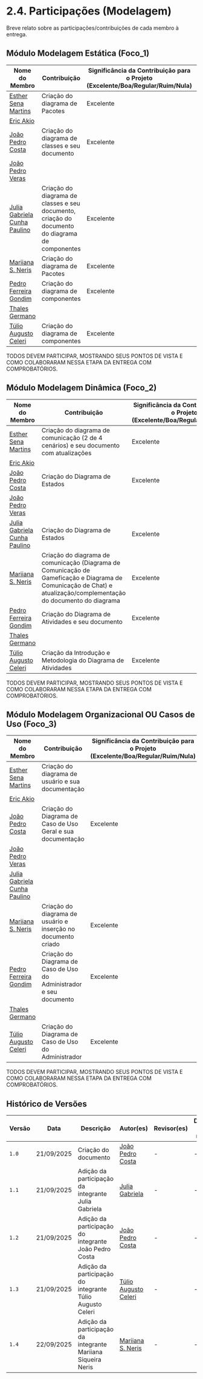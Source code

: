# 2.4. Participações (Modelagem)

Breve relato sobre as participações/contribuições de cada membro à entrega. 

## Módulo Modelagem Estática (Foco_1)

|Nome do Membro | Contribuição | Significância da Contribuição para o Projeto (Excelente/Boa/Regular/Ruim/Nula) | Comprobatórios Claros (com link)|
|-|-|-|-|
|[Esther Sena Martins](https://github.com/esmsena)| Criação do diagrama de Pacotes | Excelente | [Diagrama de Pacotes](docs/Modelagem/2.1ModelagemEstatica/diagrama_de_pacotes.md) |
|[Eric Akio](https://github.com/eric-kingu)||||
| [João Pedro Costa](https://github.com/johnaopedro) | Criação do diagrama de classes e seu documento |Excelente| [Diagrama de classes](https://github.com/UnBArqDsw2025-2-Turma01/2025.2-T01-G2_CorreioDigital_Entrega_02/commits/main/docs/Modelagem/2.1ModelagemEstatica/diagrama_de_classes.md?author=johnaopedro) |
|[João Pedro Veras](https://github.com/JoosPerro)||||
|[Julia Gabriela Cunha Paulino](https://github.com/JuliaGabP)|Criação do diagrama de classes e seu documento, criação do documento do diagrama de componentes|Excelente| [Diagrama de classes](https://github.com/UnBArqDsw2025-2-Turma01/2025.2-T01-G2_CorreioDigital_Entrega_02/commit/ff1b02cf7fb1deba52dab937f531874e6a8cb7ba) </br> [Diagrama de componentes](https://github.com/UnBArqDsw2025-2-Turma01/2025.2-T01-G2_CorreioDigital_Entrega_02/commit/74d9fdd4b7a174faa239692decdc067b5fd575cd)|
|[Mariiana S. Neris](https://github.com/Maryyscreuza)| Criação do diagrama de Pacotes | Excelente | [Diagrama de Pacotes](docs/Modelagem/2.1ModelagemEstatica/diagrama_de_pacotes.md) |
|[Pedro Ferreira Gondim](https://github.com/G0ndim)| Criação do diagrama de componentes | Excelente | [Diagrama de Componentes](https://github.com/UnBArqDsw2025-2-Turma01/2025.2-T01-G2_CorreioDigital_Entrega_02/commit/126760f914897d4d9c806cc013d5b85cfd698a5c) |
|[Thales Germano](https://github.com/thalesgvl)||||
|[Túlio Augusto Celeri](https://github.com/TulioCeleri)| Criação do diagrama de componentes | Excelente | [Diagrama de Componentes](https://github.com/UnBArqDsw2025-2-Turma01/2025.2-T01-G2_CorreioDigital_Entrega_02/commit/126760f914897d4d9c806cc013d5b85cfd698a5c) |

TODOS DEVEM PARTICIPAR, MOSTRANDO SEUS PONTOS DE VISTA E COMO COLABORARAM NESSA ETAPA DA ENTREGA COM COMPROBATÓRIOS.


## Módulo Modelagem Dinâmica (Foco_2)

|Nome do Membro | Contribuição | Significância da Contribuição para o Projeto (Excelente/Boa/Regular/Ruim/Nula) | Comprobatórios Claros (com link)|
|-|-|-|-|
|[Esther Sena Martins](https://github.com/esmsena)| Criação do diagrama de comunicação (2 de 4 cenários) e seu documento com atualizações | Excelente | [Diagrama De Comunicação](https://github.com/UnBArqDsw2025-2-Turma01/2025.2-T01-G2_CorreioDigital_Entrega_02/commits/main/docs/Modelagem/2.1ModelagemEstatica/diagrama_de_comunicacao.md?author=esmsena) |
|[Eric Akio](https://github.com/eric-kingu)||||
| [João Pedro Costa](https://github.com/johnaopedro)|Criação do Diagrama de Estados|Excelente|[Diagrama de estados](https://github.com/UnBArqDsw2025-2-Turma01/2025.2-T01-G2_CorreioDigital_Entrega_02/commits/main/docs/Modelagem/2.2ModelagemDinamica/diagrama_de_estados.md)|
|[João Pedro Veras](https://github.com/JoosPerro)||||
|[Julia Gabriela Cunha Paulino](https://github.com/JuliaGabP)|Criação do Diagrama de Estados|Excelente|[Diagrama de estados](https://github.com/UnBArqDsw2025-2-Turma01/2025.2-T01-G2_CorreioDigital_Entrega_02/commit/5e3eb7572ea9f9d4b9b167c734fd21d2e1d93bc1)|
|[Mariiana S. Neris](https://github.com/Maryyscreuza)| Criação do diagrama de comunicação (Diagrama de Comunicação de Gameficação e Diagrama de Comunicação de Chat) e atualização/complementação do documento do diagrama | Excelente | [Diagrama De Comunicação](https://github.com/UnBArqDsw2025-2-Turma01/2025.2-T01-G2_CorreioDigital_Entrega_02/commits/main/docs/Modelagem/2.1ModelagemEstatica?author=Maryyscreuza)|
|[Pedro Ferreira Gondim](https://github.com/G0ndim)| Criação do Diagrama de Atividades e seu documento | Excelente | [Diagrama de Atividades](https://github.com/UnBArqDsw2025-2-Turma01/2025.2-T01-G2_CorreioDigital_Entrega_02/commit/37ae4ba915962d01729c96e66e99198bc76afa49) |
|[Thales Germano](https://github.com/thalesgvl)||||
|[Túlio Augusto Celeri](https://github.com/TulioCeleri)| Criação da Introdução e Metodologia do Diagrama de Atividades | Excelente | [Diagrama de Atividades](https://github.com/UnBArqDsw2025-2-Turma01/2025.2-T01-G2_CorreioDigital_Entrega_02/commit/d2a8debb2a9b8c09ea2ec018056fd29c4f94ffd2) |

TODOS DEVEM PARTICIPAR, MOSTRANDO SEUS PONTOS DE VISTA E COMO COLABORARAM NESSA ETAPA DA ENTREGA COM COMPROBATÓRIOS.


## Módulo Modelagem Organizacional OU Casos de Uso (Foco_3)

|Nome do Membro | Contribuição | Significância da Contribuição para o Projeto (Excelente/Boa/Regular/Ruim/Nula) | Comprobatórios Claros (com link)|
|-|-|-|-|
|[Esther Sena Martins](https://github.com/esmsena)| Criação do diagrama de usuário e sua documentação |||
|[Eric Akio](https://github.com/eric-kingu)||||
| [João Pedro Costa](https://github.com/johnaopedro) | Criação do Diagrama de Caso de Uso Geral e sua documentação | Excelente | [Diagrama de Caso de Uso Geral](https://github.com/UnBArqDsw2025-2-Turma01/2025.2-T01-G2_CorreioDigital_Entrega_02/commits/main/docs/Modelagem/2.3ModelagemOrganizacional/2.3.1.CasodeUsoGeral.md?author=johnaopedro) |
|[João Pedro Veras](https://github.com/JoosPerro)||||
|[Julia Gabriela Cunha Paulino](https://github.com/JuliaGabP)||||
|[Mariiana S. Neris](https://github.com/Maryyscreuza)| Criação do diagrama de usuário e inserção no documento criado | Excelente | [Diagrama de usuário](https://github.com/UnBArqDsw2025-2-Turma01/2025.2-T01-G2_CorreioDigital_Entrega_02/commits/main/docs/Modelagem/2.3ModelagemOrganizacional?author=Maryyscreuza)|
|[Pedro Ferreira Gondim](https://github.com/G0ndim)| Criação do Diagrama de Caso de Uso do Administrador e seu documento | Excelente | [Diagrama de Caso de Uso Administrador](https://github.com/UnBArqDsw2025-2-Turma01/2025.2-T01-G2_CorreioDigital_Entrega_02/pull/12/commits/9f12522a9dae1f0226ef90f536aff6ff14cd4306) |
|[Thales Germano](https://github.com/thalesgvl)||||
|[Túlio Augusto Celeri](https://github.com/TulioCeleri)| Criação do Diagrama de Caso de Uso do Administrador | Excelente | [Diagrama de Caso de Uso Administrador](https://github.com/UnBArqDsw2025-2-Turma01/2025.2-T01-G2_CorreioDigital_Entrega_02/pull/12/commits/5ceaa50f37384c24262e4f894cde1a82154c0365) |

TODOS DEVEM PARTICIPAR, MOSTRANDO SEUS PONTOS DE VISTA E COMO COLABORARAM NESSA ETAPA DA ENTREGA COM COMPROBATÓRIOS.

## Histórico de Versões

| Versão |     Data    | Descrição   | Autor(es) | Revisor(es) | Detalhes da revisão | 
| ------ | ----------- | ----------- | --------- | ----------- | --------------------|
| `1.0`  | 21/09/2025  | Criação do documento | [João Pedro Costa](https://github.com/johnaopedro) | - | - |
| `1.1`  | 21/09/2025  | Adição da participação da integrante Julia Gabriela  | [Julia Gabriela](https://github.com/JuliaGabP) | - | - |
| `1.2`  | 21/09/2025  | Adição da participação do integrante João Pedro Costa | [João Pedro Costa](https://github.com/johnaopedro) | - | - |
| `1.3` | 21/09/2025 | Adição da participação do integrante Túlio Augusto Celeri  | [Túlio Augusto Celeri](https://github.com/TulioCeleri) | - | - |
| `1.4` | 22/09/2025 | Adição da participação da integrante Mariiana Siqueira Neris | [Mariiana S. Neris](https://github.com/Maryyscreuza) | - | - |
